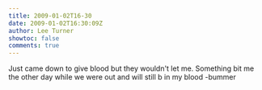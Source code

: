 ```yaml
---
title: 2009-01-02T16-30
date: 2009-01-02T16:30:09Z
author: Lee Turner
showtoc: false
comments: true
---
```


Just came down to give blood but they wouldn't let me. Something bit me the other day while we were out and will still b in my blood -bummer

